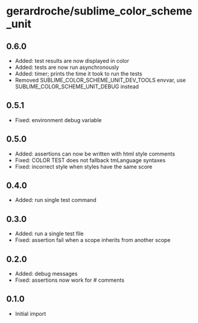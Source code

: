 # gerardroche/sublime_color_scheme_unit

## 0.6.0

* Added: test results are now displayed in color
* Added: tests are now run asynchronously
* Added: timer; prints the time it took to run the tests
* Removed SUBLIME_COLOR_SCHEME_UNIT_DEV_TOOLS envvar, use SUBLIME_COLOR_SCHEME_UNIT_DEBUG instead

## 0.5.1

* Fixed: environment debug variable

## 0.5.0

* Added: assertions can now be written with html style comments
* Fixed: COLOR TEST does not fallback tmLanguage syntaxes
* Fixed: incorrect style when styles have the same score

## 0.4.0

* Added: run single test command

## 0.3.0

* Added: run a single test file
* Fixed: assertion fail when a scope inherits from another scope

## 0.2.0

* Added: debug messages
* Fixed: assertions now work for # comments

## 0.1.0

* Initial import
